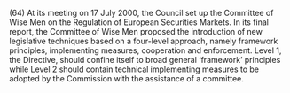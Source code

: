 (64) At its meeting on 17 July 2000, the Council set up the Committee of Wise Men on the Regulation of European Securities Markets. In its final report, the Committee of Wise Men proposed the introduction of new legislative techniques based on a four-level approach, namely framework principles, implementing measures, cooperation and enforcement. Level 1, the Directive, should confine itself to broad general ‘framework’ principles while Level 2 should contain technical implementing measures to be adopted by the Commission with the assistance of a committee.
